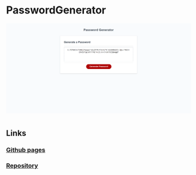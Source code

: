 # PasswordGenerator

![Screenshot](https://raw.githubusercontent.com/sudo-apt-install/PasswordGenerator/main/assets/100%20Character%20password.png)

#

## Links

### [Github pages](https://sudo-apt-install.github.io/PasswordGenerator/)

### [Repository](https://github.com/sudo-apt-install/PasswordGenerator)
